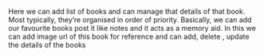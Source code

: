 Here we can add list of books and can manage that details of that book. 
          Most typically, they’re organised in order of priority. Basically, 
          we can add our favourite books post it like notes and it acts as a memory aid. 
          In this we can add image url of this book for reference and can add, delete , update the details
           of the books
